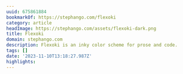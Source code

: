 ```yaml
---
uuid: 675861884
bookmarkOf: https://stephango.com/flexoki
category: article
headImage: https://stephango.com/assets/flexoki-dark.png
title: Flexoki
domain: stephango.com
description: Flexoki is an inky color scheme for prose and code.
tags: []
date: '2023-11-10T13:18:27.987Z'
highlights:
---
```



